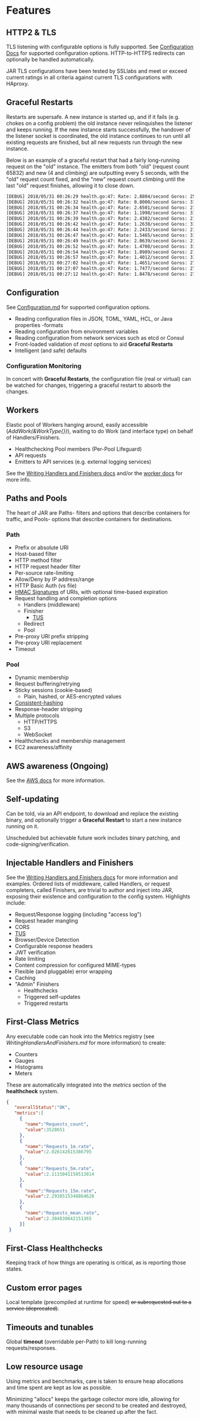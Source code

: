 # Features

## HTTP2 & TLS

TLS listening with configurable options is fully supported. See [Configuration Docs](Configuration.md) for supported configuration options. HTTP-to-HTTPS redirects can optionally be handled automatically.

JAR TLS configurations have been tested by SSLlabs and meet or exceed current ratings in all criteria against current TLS configurations with HAproxy.

## Graceful Restarts

Restarts are supersafe. A new instance is started up, and if it fails (e.g. chokes on a config problem) the old instance never relinquishes the listener and keeps running. If the new instance starts successfully, the handover of the listener socket is coordinated, the old instance continues to run until all existing requests are finished, but all new requests run through the new instance.

Below is an example of a graceful restart that had a fairly long-running request on the "old" instance. The emitters from both "old" (request count 65832) and new (4 and climbing) are outputting every 5 seconds, with the "old" request count fixed, and the "new" request count climbing until the last "old" request finishes, allowing it to close down.

```bash
[DEBUG] 2018/05/31 00:26:29 health.go:47: Rate: 2.8804/second Goros: 25 (2 / 0.00) Requests: 65832
[DEBUG] 2018/05/31 00:26:32 health.go:47: Rate: 0.8000/second Goros: 31 (10 / 0.00) Requests: 4
[DEBUG] 2018/05/31 00:26:34 health.go:47: Rate: 2.6501/second Goros: 21 (2 / 0.00) Requests: 65832
[DEBUG] 2018/05/31 00:26:37 health.go:47: Rate: 1.1998/second Goros: 31 (10 / 0.00) Requests: 33
[DEBUG] 2018/05/31 00:26:39 health.go:47: Rate: 2.4382/second Goros: 21 (2 / 0.00) Requests: 65832
[DEBUG] 2018/05/31 00:26:42 health.go:47: Rate: 1.2638/second Goros: 31 (10 / 0.00) Requests: 43
[DEBUG] 2018/05/31 00:26:44 health.go:47: Rate: 2.2433/second Goros: 21 (2 / 0.00) Requests: 65832
[DEBUG] 2018/05/31 00:26:47 health.go:47: Rate: 1.5465/second Goros: 31 (10 / 0.00) Requests: 67
[DEBUG] 2018/05/31 00:26:49 health.go:47: Rate: 2.0639/second Goros: 21 (2 / 0.00) Requests: 65832
[DEBUG] 2018/05/31 00:26:52 health.go:47: Rate: 1.4708/second Goros: 31 (10 / 0.00) Requests: 70
[DEBUG] 2018/05/31 00:26:54 health.go:47: Rate: 1.8989/second Goros: 21 (2 / 0.00) Requests: 65832
[DEBUG] 2018/05/31 00:26:57 health.go:47: Rate: 1.4012/second Goros: 31 (10 / 0.00) Requests: 73
[DEBUG] 2018/05/31 00:27:02 health.go:47: Rate: 1.4651/second Goros: 27 (2 / 0.00) Requests: 84
[DEBUG] 2018/05/31 00:27:07 health.go:47: Rate: 1.7477/second Goros: 27 (2 / 0.00) Requests: 109
[DEBUG] 2018/05/31 00:27:12 health.go:47: Rate: 1.8478/second Goros: 27 (2 / 0.00) Requests: 124
```

## Configuration

See [Configuration.md](Configuration.md) for supported configuration options.

* Reading configuration files in  JSON, TOML, YAML, HCL, or Java properties -formats
* Reading configuration from environment variables
* Reading configuration from network services such as etcd or Consul
* Front-loaded validation of *most* options to aid **Graceful Restarts**
* Intelligent (and safe) defaults

### Configuration Monitoring

In concert with **Graceful Restarts**, the configuration file (real or virtual) can be watched for changes, triggering a graceful restart to absorb the changes.

## Workers

Elastic pool of Workers hanging around, easily accessible (*AddWork(&WorkType{})*), waiting to do Work (and interface type) on behalf of Handlers/Finishers.

* Healthchecking Pool members (Per-Pool Lifeguard)
* API requests
* Emitters to API services (e.g. external logging services)
  
See the [Writing Handlers and Finishers docs](WritingHandlersAndFinishers.md) and/or the [worker docs](../workers/Readme.md) for more info.

## Paths and Pools

The heart of JAR are Paths- filters and options that describe containers for traffic, and Pools- options that describe containers for destinations.

### Path

* Prefix or absolute URI
* Host-based filter
* HTTP method filter
* HTTP request header filter
* Per-source rate-limiting
* Allow/Deny by IP address/range
* HTTP Basic Auth (vs file)
* [HMAC Signatures](hmacsign.md) of URIs, with optional time-based expiration
* Request handling and completion options
  * Handlers (middleware)
  * Finisher
    * [TUS](tus.md)
  * Redirect
  * Pool
* Pre-proxy URI prefix stripping
* Pre-proxy URI replacement
* Timeout

### Pool

* Dynamic membership
* Request buffering/retrying
* Sticky sessions (cookie-based)
  * Plain, hashed, or AES-encrypted values
* [Consistent-hashing](consistenthashing.md)
* Response-header stripping
* Multiple protocols
  * HTTP/HTTPS
  * S3
  * WebSocket
* Healthchecks and membership management
* EC2 awareness/affinity

## AWS awareness (Ongoing)

See the [AWS docs](Aws.md) for more information.

## Self-updating

Can be told, via an API endpoint, to download and replace the existing binary, and optionally trigger a **Graceful Restart** to start a new instance running on it.

Unscheduled but achievable future work includes binary patching, and code-signing/verification.

## Injectable Handlers and Finishers

See the [Writing Handlers and Finishers docs](WritingHandlersAndFinishers.md) for more information and examples. Ordered lists of middleware, called Handlers, or request completers, called Finishers, are trivial to author and inject into JAR, exposing their existence and configuration to the config system.
Highlights include:

* Request/Response logging (including "access log")
* Request header mangling
* CORS
* [TUS](tus.md)
* Browser/Device Detection
* Configurable response headers
* JWT verification
* Rate limiting
* Content compression for configured MIME-types
* Flexible (and pluggable) error wrapping
* Caching
* "Admin" Finishers
  * Healthchecks
  * Triggered self-updates
  * Triggered restarts

## First-Class Metrics

Any executable code can hook into the Metrics registry (see *WritingHandlersAndFinishers.md* for more information) to create:

* Counters
* Gauges
* Histograms
* Meters

These are automatically integrated into the *metrics* section of the **healthcheck** system.

```json
{
   "overallStatus":"OK",
   "metrics":[
     {
       "name":"Requests_count",
       "value":3528651
     },
     {
       "name":"Requests_1m.rate",
       "value":2.026142615386795
     },
     {
       "name":"Requests_5m.rate",
       "value":2.1115041158513814
     },
     {
       "name":"Requests_15m.rate",
       "value":2.2938515348864628
     },
     {
       "name":"Requests_mean.rate",
       "value":2.304830642151365
     }]
 }
```

## First-Class Healthchecks

Keeping track of how things are operating is critical, as is reporting those states.

## Custom error pages

Local template (precompiled at runtime for speed) ~~or subrequested out to a service (deprecated)~~.

## Timeouts and tunables

Global **timeout** (overridable per-Path) to kill long-running requests/responses.

## Low resource usage

Using metrics and benchmarks, care is taken to ensure heap allocations and time spent are kept as low as possible.

Minimizing "allocs" keeps the garbage collector more idle, allowing for many thousands of connections per second to be created and destroyed, with minimal waste that needs to be cleaned up after the fact.

